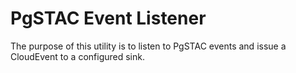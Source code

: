 # PgSTAC Event Listener

The purpose of this utility is to listen to PgSTAC events and issue a CloudEvent to a configured sink.